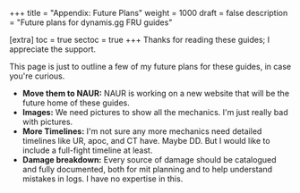 +++
title = "Appendix: Future Plans"
weight = 1000
draft = false
description = "Future plans for dynamis.gg FRU guides"

[extra]
toc = true
sectoc = true
+++
Thanks for reading these guides; I appreciate the support.

This page is just to outline a few of my future plans for these guides, in case you're curious.

* **Move them to NAUR:** NAUR is working on a new website
  that will be the future home of these guides.
* **Images:** We need pictures to show all the mechanics. I'm just really bad with pictures.
* **More Timelines:** I'm not sure any more mechanics need detailed timelines
  like UR, apoc, and CT have.
  Maybe DD.
  But I would like to include a full-fight timeline at least.
* **Damage breakdown:** Every source of damage should be catalogued and fully documented,
  both for mit planning and to help understand mistakes in logs.
  I have no expertise in this.
